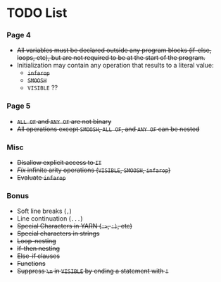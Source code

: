 # TODO List

### Page 4

* ~~All variables must be declared outside any program blocks (if-else, loops, etc), but are not required to be at the start of the program.~~
* Initialization may contain any operation that results to a literal value:
  * ~~`infarop`~~
  * ~~`SMOOSH`~~
  * `VISIBLE` ??

### Page 5
* ~~`ALL OF` and `ANY OF` are not binary~~
* ~~All operations except ``SMOOSH``, ``ALL OF``, and ``ANY OF`` can be nested~~

### Misc
* ~~Disallow explicit access to `IT`~~
* ~~_Fix_ infinite arity operations (`VISIBLE`, `SMOOSH`, `infarop`)~~
* ~~Evaluate `infarop`~~

### Bonus
* Soft line breaks (`,`)
* Line continuation (`...`)
* ~~Special Characters in YARN (`:>`, `:)`, etc)~~
* ~~Special characters in strings~~
* ~~Loop-nesting~~
* ~~If-then nesting~~
* ~~Else-if clauses~~
* ~~Functions~~
* ~~Suppress `\n` in `VISIBLE` by ending a statement with `!`~~
